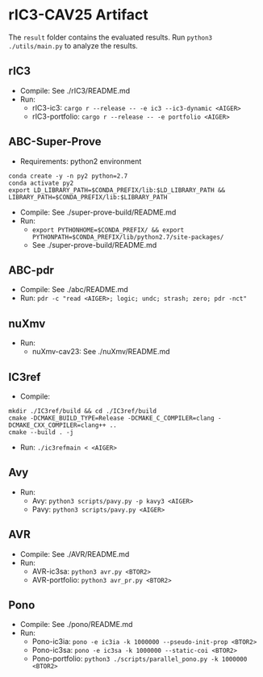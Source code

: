 # rIC3-CAV25 Artifact

The ```result``` folder contains the evaluated results. Run ```python3 ./utils/main.py``` to analyze the results.

## rIC3
- Compile: See ./rIC3/README.md
- Run:
    - rIC3-ic3: ```cargo r --release -- -e ic3 --ic3-dynamic <AIGER>```
    - rIC3-portfolio: ```cargo r --release -- -e portfolio <AIGER>```

## ABC-Super-Prove
- Requirements: python2 environment
```
conda create -y -n py2 python=2.7
conda activate py2
export LD_LIBRARY_PATH=$CONDA_PREFIX/lib:$LD_LIBRARY_PATH && LIBRARY_PATH=$CONDA_PREFIX/lib:$LIBRARY_PATH
```
- Compile: See ./super-prove-build/README.md
- Run:
    - ```export PYTHONHOME=$CONDA_PREFIX/ && export PYTHONPATH=$CONDA_PREFIX/lib/python2.7/site-packages/```
    - See ./super-prove-build/README.md


## ABC-pdr
- Compile: See ./abc/README.md
- Run: ```pdr -c "read <AIGER>; logic; undc; strash; zero; pdr -nct"```

## nuXmv
- Run:
    - nuXmv-cav23: See ./nuXmv/README.md

## IC3ref
- Compile:
```
mkdir ./IC3ref/build && cd ./IC3ref/build
cmake -DCMAKE_BUILD_TYPE=Release -DCMAKE_C_COMPILER=clang -DCMAKE_CXX_COMPILER=clang++ ..
cmake --build . -j
```
- Run: ```./ic3refmain < <AIGER>```

## Avy
- Run:
    - Avy: ```python3 scripts/pavy.py -p kavy3 <AIGER>```
    - Pavy: ```python3 scripts/pavy.py <AIGER>```

## AVR
- Compile: See ./AVR/README.md
- Run:
    - AVR-ic3sa: ```python3 avr.py <BTOR2>```
    - AVR-portfolio: ```python3 avr_pr.py <BTOR2>```

## Pono
- Compile: See ./pono/README.md
- Run:
    - Pono-ic3ia: ```pono -e ic3ia -k 1000000 --pseudo-init-prop <BTOR2>```
    - Pono-ic3sa: ```pono -e ic3sa -k 1000000 --static-coi <BTOR2>```
    - Pono-portfolio: ```python3 ./scripts/parallel_pono.py -k 1000000 <BTOR2>```
